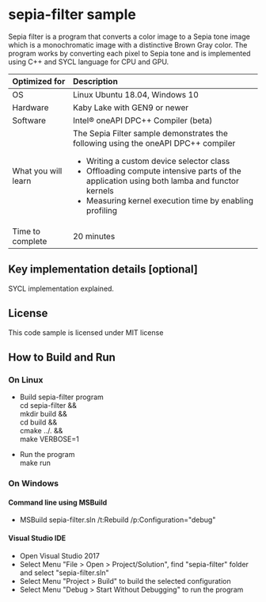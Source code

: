 # sepia-filter sample
Sepia filter is a program that converts a color image to a Sepia tone image which is a monochromatic image with a distinctive Brown Gray color. The program works by converting each pixel to Sepia tone and is implemented using C++ and SYCL language for CPU and GPU.
  
| Optimized for                     | Description
|:---                               |:---
| OS                                | Linux Ubuntu 18.04, Windows 10
| Hardware                          | Kaby Lake with GEN9 or newer
| Software                          | Intel&reg; oneAPI DPC++ Compiler (beta)
| What you will learn               | The Sepia Filter sample demonstrates the following using the oneAPI DPC++ compiler <ul><li>Writing a custom device selector class</li><li>Offloading compute intensive parts of the application using both lamba and functor kernels</li><li>Measuring kernel execution time by enabling profiling</li></ul>
| Time to complete                  | 20 minutes

 
## Key implementation details [optional]
SYCL implementation explained. 
 

## License  
This code sample is licensed under MIT license 

## How to Build and Run 

### On Linux  
   * Build sepia-filter program  
    cd sepia-filter &&  
    mkdir build &&  
    cd build &&  
    cmake ../. &&  
    make VERBOSE=1  

   * Run the program  
    make run   

### On Windows

#### Command line using MSBuild

*  MSBuild sepia-filter.sln /t:Rebuild /p:Configuration="debug"

#### Visual Studio IDE

* Open Visual Studio 2017
* Select Menu "File > Open > Project/Solution", find "sepia-filter" folder and select "sepia-filter.sln"
* Select Menu "Project > Build" to build the selected configuration
* Select Menu "Debug > Start Without Debugging" to run the program


